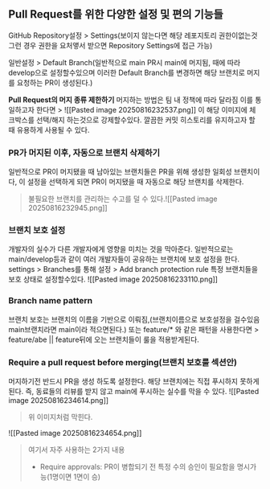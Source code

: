 ## Pull Request를 위한 다양한 설정 및 편의 기능들

GitHub Repository설정 > Settings(보이지 않는다면 해당 레포지토리 권한이없는것 그런 경우 권한을 요처앻서 받으면 Repository Settings에 접근 가능)

일반설정 > Default Branch(일반적으로 main PR시 main에 머지됨, 때에 따라 develop으로 설정할수있으며 이러한 Default Branch를 변경하면 해당 브랜치로 머지를 요청하는 PR이 생성된다.)

**Pull Request의 머지 종류 제한하기**
머지하는 방법은 팀 내 정책에 따라 달라짐 이를 통일하고자 한다면 > ![[Pasted image 20250816232537.png]]
이 해당 이미지에 체크박스를 선택/해지 하는것으로 강제할수있다. 깔끔한 커밋 히스토리를 유지하고자 할 때 유용하게 사용될 수 있다.

### **PR가 머지된 이후, 자동으로 브랜치 삭제하기**
일반적으로 PR이 머지됐을 때 남아있는 브랜치들은 PR을 위해 생성한 일회성 브랜치이다, 이 설정을 선택하게 되면 PR이 머지됐을 때 자동으로 해당 브랜치를 삭제한다. 
> 불필요한 브랜치를 관리하는 수고를 덜 수 있다.![[Pasted image 20250816232945.png]]

### **브랜치 보호 설정**
개발자의 실수가 다른 개발자에게 영향을 미치는 것을 막아준다. 일반적으로는 main/develop등과 같이 여러 개발자들이 공유하는 브랜치에 보호 설정을 한다.
settings > Branches를 통해 설정 > Add branch protection rule 특정 브랜치들을 보호 상태로 설정할수있다.
![[Pasted image 20250816233110.png]]

### **Branch name pattern**
브랜치 보호는 브랜치의 이름을 기반으로 이뤄짐,(브랜치이름으로 보호설정을 걸수있음 main브랜치라면 main이라 적으면된다.)
또는 feature/* 와 같은 패턴을 사용한다면 > feature/abe || feature뒤에 오는 브랜치들이 룰을 적용받게된다.

### **Require a pull request before merging**(브랜치 보호룰 섹션안)
머지하기전 반드시 PR을 생성 하도록 설정한다. 해당 브랜치에는 직접 푸시하지 못하게 된다. 즉, 동료들의 리뷰를 받지 않고 main에 푸시하는 실수를 막을 수 있다.
![[Pasted image 20250816234614.png]]
> 위 이미지처럼 막힌다.

![[Pasted image 20250816234654.png]]
> 여기서 자주 사용하는 2가지 내용
> - Require approvals: PR이 병합되기 전 특정 수의 승인이 필요함을 명시가능(1명이면 1면이 승)


